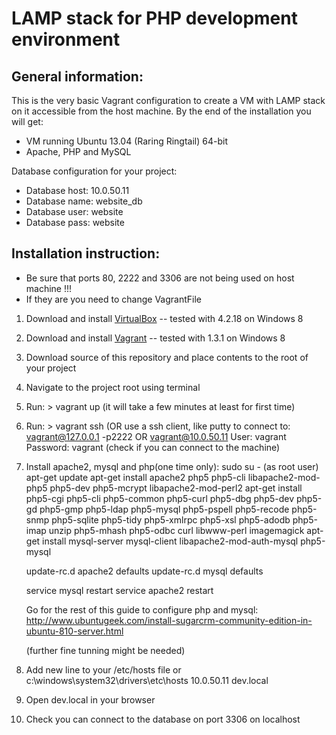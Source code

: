 LAMP stack for PHP development environment
==========================================

General information:
--------------------

This is the very basic Vagrant configuration to create a VM with LAMP stack on it accessible from the host machine.
By the end of the installation you will get:

  - VM running Ubuntu 13.04 (Raring Ringtail) 64-bit
  - Apache, PHP and MySQL

Database configuration for your project:

  - Database host: 10.0.50.11
  - Database name: website_db
  - Database user: website
  - Database pass: website

Installation instruction:
-------------------------
  * Be sure that ports 80, 2222 and 3306 are not being used on host machine !!!
  * If they are you need to change VagrantFile

  1. Download and install [VirtualBox][1]  -- tested with 4.2.18 on Windows 8
  2. Download and install [Vagrant][2]     -- tested with 1.3.1  on Windows 8
  3. Download source of this repository and place contents to the root of your project
  4. Navigate to the project root using terminal
  5. Run: > vagrant up
  (it will take a few minutes at least for first time)
  
  6. Run: > vagrant ssh (OR use a ssh client, like putty  to connect to: vagrant@127.0.0.1 -p2222  OR  vagrant@10.0.50.11
            User: vagrant
            Password: vagrant
  (check if you can connect to the machine)
  
  7. Install apache2, mysql and php(one time only):
      sudo su -
      (as root user)
      apt-get update
      apt-get install apache2 php5 php5-cli libapache2-mod-php5 php5-dev php5-mcrypt libapache2-mod-perl2
      apt-get install php5-cgi php5-cli php5-common php5-curl php5-dbg php5-dev php5-gd php5-gmp php5-ldap php5-mysql php5-pspell  php5-recode  php5-snmp  php5-sqlite  php5-tidy php5-xmlrpc  php5-xsl php5-adodb  php5-imap unzip php5-mhash php5-odbc curl libwww-perl imagemagick 
      apt-get install mysql-server mysql-client libapache2-mod-auth-mysql php5-mysql

      update-rc.d apache2 defaults
      update-rc.d mysql defaults

      service mysql restart
      service apache2 restart

      Go for the rest of this guide to configure php and mysql:
      http://www.ubuntugeek.com/install-sugarcrm-community-edition-in-ubuntu-810-server.html

      (further fine tunning might be needed)
  
  8. Add new line to your /etc/hosts file or c:\windows\system32\drivers\etc\hosts
     10.0.50.11 dev.local
  9. Open dev.local in your browser
  10. Check you can connect to the database on port 3306 on localhost
  
  [1]: https://www.virtualbox.org/wiki/Downloads
  [2]: http://downloads.vagrantup.com/
  [3]: https://www.virtualbox.org/
  [4]: http://www.vagrantup.com/


